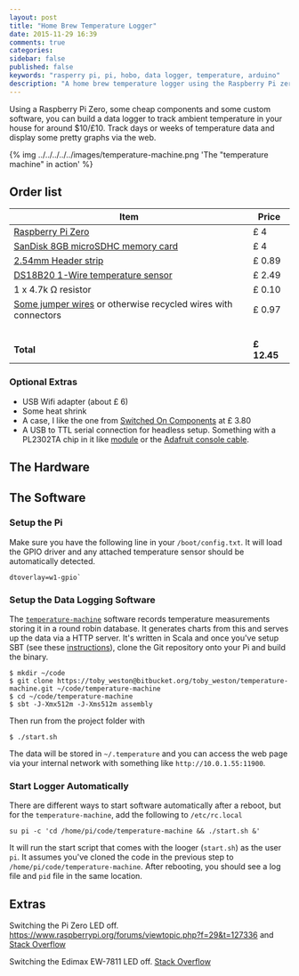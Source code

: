 ```yaml
---
layout: post
title: "Home Brew Temperature Logger"
date: 2015-11-29 16:39
comments: true
categories: 
sidebar: false
published: false
keywords: "rasperry pi, pi, hobo, data logger, temperature, arduino"
description: "A home brew temperature logger using the Raspberry Pi zero for $10"
---
```


Using a Raspberry Pi Zero, some cheap components and some custom software, you can build a data logger to track ambient temperature in your house for around $10/£10. Track days or weeks of temperature data and display some pretty graphs via the web.

{% img ../../../../../images/temperature-machine.png 'The "temperature machine" in action' %}

<!-- more -->

## Order list

| Item | Price |
|--------------------------------------------------------------------------------|----------------------------------------|
| [Raspberry Pi Zero](https://shop.pimoroni.com/products/raspberry-pi-zero) | £ 4
| [SanDisk 8GB microSDHC memory card](http://www.amazon.co.uk/gp/product/B013UDL5V6/ref=as_li_tl?ie=UTF8&camp=1634&creative=19450&creativeASIN=B013UDL5V6&linkCode=as2&tag=baddotrobotco-21) | £ 4
| [2.54mm Header strip](http://www.amazon.co.uk/gp/product/B00OVPHETK/ref=as_li_tl?ie=UTF8&camp=1634&creative=19450&creativeASIN=B00OVPHETK&linkCode=as2&tag=baddotrobotco-21)  | £ 0.89
| [DS18B20 1-Wire temperature sensor](http://www.amazon.co.uk/gp/product/B00HCB8GLU/ref=as_li_tl?ie=UTF8&camp=1634&creative=19450&creativeASIN=B00HCB8GLU&linkCode=as2&tag=baddotrobotco-21)    | £ 2.49
| 1 x 4.7k Ω resistor | £ 0.10
| [Some jumper wires](http://www.amazon.co.uk/gp/product/B00ATMHU52/ref=as_li_tl?ie=UTF8&camp=1634&creative=19450&creativeASIN=B00ATMHU52&linkCode=as2&tag=baddotrobotco-21) or otherwise recycled wires with connectors |    £ 0.97
| | &nbsp;
| **Total** | **£ 12.45**


### Optional Extras

* USB Wifi adapter (about £ 6)
* Some heat shrink
* A case, I like the one from [Switched On Components](https://socomponents.co.uk/shop/black-laser-cut-acrylic-raspberry-pi-zero-case-with-gpio-access/) at £ 3.80
* A USB to TTL serial connection for headless setup. Something with a PL2302TA chip in it like [module](http://www.amazon.co.uk/gp/product/B00KM6X7FC/ref=as_li_tl?ie=UTF8&camp=1634&creative=19450&creativeASIN=B00KM6X7FC&linkCode=as2&tag=baddotrobotco-21) or the [Adafruit console cable](https://www.adafruit.com/product/954).


## The Hardware






## The Software

### Setup the Pi

Make sure you have the following line in your `/boot/config.txt`. It will load the GPIO driver and any attached temperature sensor should be automatically detected.

    dtoverlay=w1-gpio`




### Setup the Data Logging Software

The [`temperature-machine`](https://bitbucket.org/toby_weston/temperature-machine) software records temperature measurements storing it in a round robin database. It generates charts from this and serves up the data via a HTTP server. It's written in Scala and once you've setup SBT (see these [instructions](http://www.scala-sbt.org/0.13/docs/Manual-Installation.html)), clone the Git repository onto your Pi and build the binary.

    $ mkdir ~/code
    $ git clone https://toby_weston@bitbucket.org/toby_weston/temperature-machine.git ~/code/temperature-machine
    $ cd ~/code/temperature-machine
    $ sbt -J-Xmx512m -J-Xms512m assembly

Then run from the project folder with

    $ ./start.sh


The data will be stored in `~/.temperature` and you can access the web page via your internal network with something like `http://10.0.1.55:11900`.


### Start Logger Automatically

There are different ways to start software automatically after a reboot, but for the `temperature-machine`, add the following to `/etc/rc.local`

    su pi -c 'cd /home/pi/code/temperature-machine && ./start.sh &'


It will run the start script that comes with the looger (`start.sh`) as the user `pi`. It assumes you've cloned the code in the previous step to `/home/pi/code/temperature-machine`. After rebooting, you should see a log file and `pid` file in the same location.


## Extras

Switching the Pi Zero LED off. https://www.raspberrypi.org/forums/viewtopic.php?f=29&t=127336 and [Stack Overflow](http://raspberrypi.stackexchange.com/questions/40559/disable-leds-pi-zero?noredirect=1#comment57599_40559)

Switching the Edimax EW-7811 LED off. [Stack Overflow](http://raspberrypi.stackexchange.com/questions/40560/disable-led-for-edimax-ew-7811?noredirect=1#comment57486_40560)